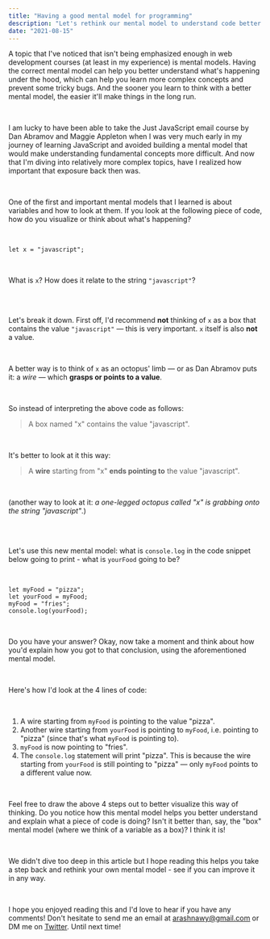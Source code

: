 ```yaml
---
title: "Having a good mental model for programming"
description: "Let's rethink our mental model to understand code better."
date: "2021-08-15"
---
```


A topic that I've noticed that isn't being emphasized enough in web development courses (at least in my experience) is mental models. Having the correct mental model can help you better understand what's happening under the hood, which can help you learn more complex concepts and prevent some tricky bugs. And the sooner you learn to think with a better mental model, the easier it'll make things in the long run.

<br />

I am lucky to have been able to take the Just JavaScript email course by Dan Abramov and Maggie Appleton when I was very much early in my journey of learning JavaScript and avoided building a mental model that would make understanding fundamental concepts more difficult. And now that I'm diving into relatively more complex topics, have I realized how important that exposure back then was.

<br />

One of the first and important mental models that I learned is about variables and how to look at them. If you look at the following piece of code, how do you visualize or think about what's happening?

<br />

<pre><code class="language-js">let x = "javascript";</code></pre>

<br />

What is `x`? How does it relate to the string `"javascript"`?

<br />
<br />

Let's break it down. First off, I'd recommend **not** thinking of `x` as a box that contains the value `"javascript"` — this is very important. `x` itself is also **not** a value.

<br />

A better way is to think of `x` as an octopus' limb — or as Dan Abramov puts it: a *wire* — which **grasps or points to a value**.

<br />

So instead of interpreting the above code as follows:

> A box named "x" contains the value "javascript".

<br />

It's better to look at it this way:

> A **wire** starting from "x" **ends pointing to** the value "javascript".

<br />

(another way to look at it: *a one-legged octopus called "x" is grabbing onto the string "javascript"*.)

<br />
<br />

Let's use this new mental model: what is `console.log` in the code snippet below going to print - what is `yourFood` going to be?

<br />

<pre><code class="language-js">let myFood = "pizza";
let yourFood = myFood;
myFood = "fries";
console.log(yourFood);</code></pre>

<br />

Do you have your answer? Okay, now take a moment and think about how you'd explain how you got to that conclusion, using the aforementioned mental model.

<br />

Here's how I'd look at the 4 lines of code:

<br />

1. <span>A wire starting from `myFood` is pointing to the value "pizza".</span>
2. <span>Another wire starting from `yourFood` is pointing to `myFood`, i.e. pointing to "pizza" (since that's what `myFood` is pointing to).</span>
3. <span>`myFood` is now pointing to "fries".</span>
4. <span>The `console.log` statement will print "pizza". This is because the wire starting from `yourFood` is still pointing to "pizza" — only `myFood` points to a different value now.</span>

<br />

Feel free to draw the above 4 steps out to better visualize this way of thinking. Do you notice how this mental model helps you better understand and explain what a piece of code is doing? Isn't it better than, say, the "box" mental model (where we think of a variable as a box)? I think it is!

<br />

We didn't dive too deep in this article but I hope reading this helps you take a step back and rethink your own mental model - see if you can improve it in any way.

<br />

I hope you enjoyed reading this and I'd love to hear if you have any comments! Don't hesitate to send me an email at <u>arashnawy@gmail.com</u> or DM me on <u>[Twitter](https://twitter.com/arash11gt)</u>. Until next time!
